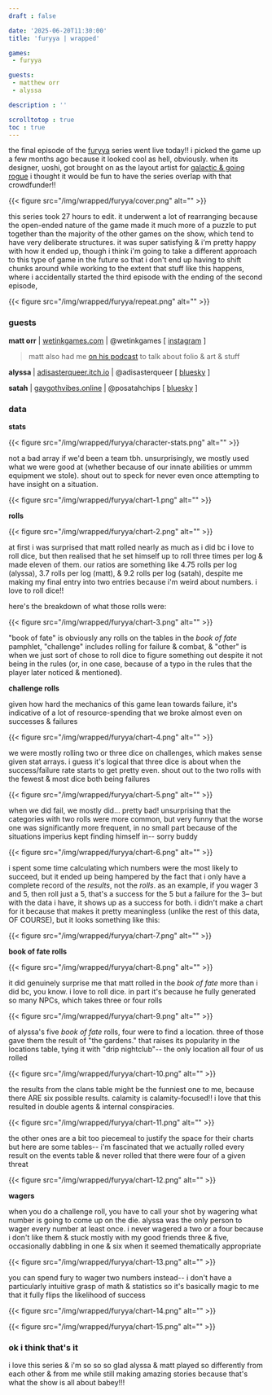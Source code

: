 ```yaml
---
draft : false

date: '2025-06-20T11:30:00'
title: 'furyya | wrapped'

games:
 - furyya

guests:
 - matthew orr
 - alyssa

description : ''

scrolltotop : true
toc : true
---
```


the final episode of the [furyya](https://oddpress.itch.io/furyya) series went live today!! i picked the game up a few months ago because it looked cool as hell, obviously. when its designer, uoshi, got brought on as the layout artist for [galactic & going rogue](https://www.kickstarter.com/projects/galacticgoingrogue/galactic-and-going-rogue-two-ttrpgs-of-war-among-the-stars) i thought it would be fun to have the series overlap with that crowdfunder!!

{{< figure src="/img/wrapped/furyya/cover.png" alt="" >}}

this series took 27 hours to edit. it underwent a lot of rearranging because the open-ended nature of the game made it much more of a puzzle to put together than the majority of the other games on the show, which tend to have very deliberate structures. it was super satisfying & i'm pretty happy with how it ended up, though i think i'm going to take a different approach to this type of game in the future so that i don't end up having to shift chunks around while working to the extent that stuff like this happens, where i accidentally started the third episode with the ending of the second episode,

{{< figure src="/img/wrapped/furyya/repeat.png" alt="" >}}

### guests

**matt orr** | [wetinkgames.com](https://wetinkgames.com) | @wetinkgames \[ [instagram](https://www.instagram.com/wetinkgames/) ]

> matt also had me [on his podcast](https://www.youtube.com/watch?v=0ClRvdyjzRw) to talk about folio & art & stuff

**alyssa&#x20;**| [adisasterqueer.itch.io](https://adisasterqueer.itch.io) | @adisasterqueer \[ [bluesky](https://bsky.app/profile/adisasterqueer.bsky.social) ]

**satah** | [gaygothvibes.online](https://gaygothvibes.online) [|](https://gaygothvibes.online) @posatahchips \[ [bluesky](https://bsky.app/profile/posatahchips.gaygothvibes.online) ]

### data

**stats**

{{< figure src="/img/wrapped/furyya/character-stats.png" alt="" >}}

not a bad array if we'd been a team tbh. unsurprisingly, we mostly used what we were good at (whether because of our innate abilities or ummm equipment we stole). shout out to speck for never even once attempting to have insight on a situation.

{{< figure src="/img/wrapped/furyya/chart-1.png" alt="" >}}

**rolls**

{{< figure src="/img/wrapped/furyya/chart-2.png" alt="" >}}

at first i was surprised that matt rolled nearly as much as i did bc i love to roll dice, but then realised that he set himself up to roll three times per log & made eleven of them. our ratios are something like 4.75 rolls per log (alyssa), 3.7 rolls per log (matt), & 9.2 rolls per log (satah), despite me making my final entry into two entries because i'm weird about numbers. i love to roll dice!!

here's the breakdown of what those rolls were:

{{< figure src="/img/wrapped/furyya/chart-3.png" alt="" >}}

"book of fate" is obviously any rolls on the tables in the _book of fate_ pamphlet, "challenge" includes rolling for failure & combat, & "other" is when we just sort of chose to roll dice to figure something out despite it not being in the rules (or, in one case, because of a typo in the rules that the player later noticed & mentioned).

**challenge rolls**

given how hard the mechanics of this game lean towards failure, it's indicative of a lot of resource-spending that we broke almost even on successes & failures

{{< figure src="/img/wrapped/furyya/chart-4.png" alt="" >}}

we were mostly rolling two or three dice on challenges, which makes sense given stat arrays. i guess it's logical that three dice is about when the success/failure rate starts to get pretty even. shout out to the two rolls with the fewest & most dice both being failures

{{< figure src="/img/wrapped/furyya/chart-5.png" alt="" >}}

when we did fail, we mostly did... pretty bad! unsurprising that the categories with two rolls were more common, but very funny that the worse one was significantly more frequent, in no small part because of the situations imperius kept finding himself in-- sorry buddy

{{< figure src="/img/wrapped/furyya/chart-6.png" alt="" >}}

i spent some time calculating which numbers were the most likely to succeed, but it ended up being hampered by the fact that i only have a complete record of the _results_, not the _rolls_. as an example, if you wager 3 and 5, then roll just a 5, that's a success for the 5 but a failure for the 3– but with the data i have, it shows up as a success for both. i didn't make a chart for it because that makes it pretty meaningless (unlike the rest of this data, OF COURSE), but it looks something like this:

{{< figure src="/img/wrapped/furyya/chart-7.png" alt="" >}}

**book of fate rolls**

{{< figure src="/img/wrapped/furyya/chart-8.png" alt="" >}}

it did genuinely surprise me that matt rolled in the _book of fate_ more than i did bc, you know. i love to roll dice. in part it's because he fully generated so many NPCs, which takes three or four rolls

{{< figure src="/img/wrapped/furyya/chart-9.png" alt="" >}}

of alyssa's five _book of fate_ rolls, four were to find a location. three of those gave them the result of "the gardens." that raises its popularity in the locations table, tying it with "drip nightclub"-- the only location all four of us rolled

{{< figure src="/img/wrapped/furyya/chart-10.png" alt="" >}}

the results from the clans table might be the funniest one to me, because there ARE six possible results. calamity is calamity-focused!! i love that this resulted in double agents & internal conspiracies.

{{< figure src="/img/wrapped/furyya/chart-11.png" alt="" >}}

the other ones are a bit too piecemeal to justify the space for their charts but here are some tables-- i'm fascinated that we actually rolled every result on the events table & never rolled that there were four of a given threat

{{< figure src="/img/wrapped/furyya/chart-12.png" alt="" >}}

**wagers**

when you do a challenge roll, you have to call your shot by wagering what number is going to come up on the die. alyssa was the only person to wager every number at least once. i never wagered a two or a four because i don't like them & stuck mostly with my good friends three & five, occasionally dabbling in one & six when it seemed thematically appropriate

{{< figure src="/img/wrapped/furyya/chart-13.png" alt="" >}}

you can spend fury to wager two numbers instead-- i don't have a particularly intuitive grasp of math & statistics so it's basically magic to me that it fully flips the likelihood of success

{{< figure src="/img/wrapped/furyya/chart-14.png" alt="" >}}

{{< figure src="/img/wrapped/furyya/chart-15.png" alt="" >}}

### ok i think that's it

i love this series & i'm so so so glad alyssa & matt played so differently from each other & from me while still making amazing stories because that's what the show is all about babey!!!

